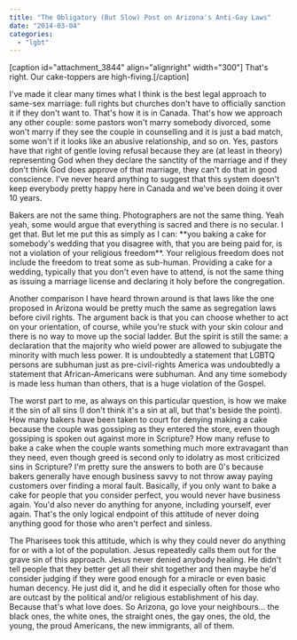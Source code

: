 ```yaml
---
title: "The Obligatory (But Slow) Post on Arizona's Anti-Gay Laws"
date: "2014-03-04"
categories: 
  - "lgbt"
---
```


\[caption id="attachment\_3844" align="alignright" width="300"\][](http://www.anabaptistredux.com/wp-content/uploads/2014/03/KHP_4104.jpg) That's right. Our cake-toppers are high-fiving.\[/caption\]

I've made it clear many times what I think is the best legal approach to same-sex marriage: full rights but churches don't have to officially sanction it if they don't want to. That's how it is in Canada. That's how we approach any other couple: some pastors won't marry somebody divorced, some won't marry if they see the couple in counselling and it is just a bad match, some won't if it looks like an abusive relationship, and so on. Yes, pastors have that right of gentle loving refusal because they are (at least in theory) representing God when they declare the sanctity of the marriage and if they don't think God does approve of that marriage, they can't do that in good conscience. I've never heard anything to suggest that this system doesn't keep everybody pretty happy here in Canada and we've been doing it over 10 years.

<!--more-->Bakers are not the same thing. Photographers are not the same thing. Yeah yeah, some would argue that everything is sacred and there is no secular. I get that. But let me put this as simply as I can: **you baking a cake for somebody's wedding that you disagree with, that you are being paid for, is not a violation of your religious freedom**. Your religious freedom does not include the freedom to treat some as sub-human. Providing a cake for a wedding, typically that you don't even have to attend, is not the same thing as issuing a marriage license and declaring it holy before the congregation.

Another comparison I have heard thrown around is that laws like the one proposed in Arizona would be pretty much the same as segregation laws before civil rights. The argument back is that you can choose whether to act on your orientation, of course, while you're stuck with your skin colour and there is no way to move up the social ladder. But the spirit is still the same: a declaration that the majority who wield power are allowed to subjugate the minority with much less power. It is undoubtedly a statement that LGBTQ persons are subhuman just as pre-civil-rights America was undoubtedly a statement that African-Americans were subhuman. And any time somebody is made less human than others, that is a huge violation of the Gospel.

The worst part to me, as always on this particular question, is how we make it the sin of all sins (I don't think it's a sin at all, but that's beside the point). How many bakers have been taken to court for denying making a cake because the couple was gossiping as they entered the store, even though gossiping is spoken out against more in Scripture? How many refuse to bake a cake when the couple wants something much more extravagant than they need, even though greed is second only to idolatry as most criticized sins in Scripture? I'm pretty sure the answers to both are 0's because bakers generally have enough business savvy to not throw away paying customers over finding a moral fault. Basically, if you only want to bake a cake for people that you consider perfect, you would never have business again. You'd also never do anything for anyone, including yourself, ever again. That's the only logical endpoint of this attitude of never doing anything good for those who aren't perfect and sinless.

The Pharisees took this attitude, which is why they could never do anything for or with a lot of the population. Jesus repeatedly calls them out for the grave sin of this approach. Jesus never denied anybody healing. He didn't tell people that they better get all their shit together and then maybe he'd consider judging if they were good enough for a miracle or even basic human decency. He just did it, and he did it especially often for those who are outcast by the political and/or religious establishment of his day. Because that's what love does. So Arizona, go love your neighbours... the black ones, the white ones, the straight ones, the gay ones, the old, the young, the proud Americans, the new immigrants, all of them.
